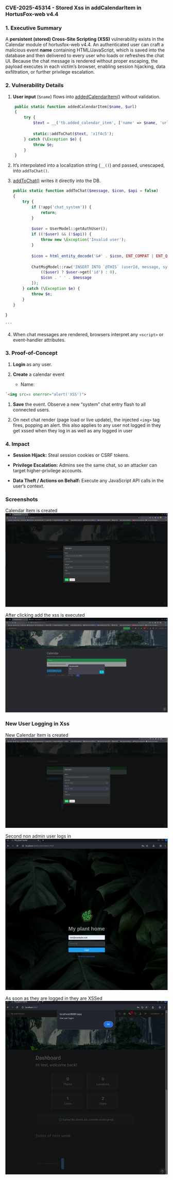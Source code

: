 ### CVE-2025-45314 - Stored Xss in addCalendarItem in HortusFox-web v4.4

### 1. Executive Summary

A **persistent (stored) Cross-Site Scripting (XSS)** vulnerability exists in the Calendar module of hortusfox-web v4.4. An authenticated user can craft a malicious event **name** containing HTML/JavaScript, which is saved into the database and then delivered to every user who loads or refreshes the chat UI. Because the chat message is rendered without proper escaping, the payload executes in each victim’s browser, enabling session hijacking, data exfiltration, or further privilege escalation.

### 2. Vulnerability Details

1. **User input** (`$name`) flows into [addedCalendarItem()](https://github.com/danielbrendel/hortusfox-web/blob/5c2e5355c87f023c74a1dd0170555ef1afa403db/app/modules/TextBlockModule.php#L15-L24) without validation.
```php
    public static function addedCalendarItem($name, $url)
    {
        try {
            $text = __('tb.added_calendar_item', ['name' => $name, 'url' => $url]);

            static::addToChat($text, 'x1f4c5');
        } catch (\Exception $e) {
            throw $e;
        }
    }
```
    
2. It’s interpolated into a localization string (`__()`) and passed, unescaped, into `addToChat()`.
    
3. [addToChat()](https://github.com/danielbrendel/hortusfox-web/blob/5c2e5355c87f023c74a1dd0170555ef1afa403db/app/modules/TextBlockModule.php#L201) writes it directly into the DB.
	```php
    public static function addToChat($message, $icon, $api = false)
    {
        try {
            if (!app('chat_system')) {
                return;
            }

            $user = UserModel::getAuthUser();
            if ((!$user) && (!$api)) {
                throw new \Exception('Invalid user');
            }

            $icon = html_entity_decode('&#' . $icon, ENT_COMPAT | ENT_QUOTES);

            ChatMsgModel::raw('INSERT INTO `@THIS` (userId, message, sysmsg, created_at) VALUES(?, ?, 1, CURRENT_TIMESTAMP)', [
                (($user) ? $user->get('id') : 0),
                $icon . ' ' . $message
            ]);
        } catch (\Exception $e) {
            throw $e;
        }
    }
}

	```

4.  When chat messages are rendered, browsers interpret any `<script>` or event-handler attributes.

### 3. Proof-of-Concept

1. **Login** as any user.
    
2. **Create** a calendar event
	- Name:
```html
`<img src=x onerror="alert('XSS')">
```
1. **Save** the event. Observe a new “system” chat entry flash to all connected users.
    
2. On next chat render (page load or live update), the injected `<img>` tag fires, popping an alert.
		this also applies to any user not logged in they get xssed when they log in as well as any logged in user

### 4. Impact

- **Session Hijack:** Steal session cookies or CSRF tokens.
    
- **Privilege Escalation:** Admins see the same chat, so an attacker can target higher-privilege accounts.
    
- **Data Theft / Actions on Behalf:** Execute any JavaScript API calls in the user’s context.

### Screenshots

Calendar Item is created
![](images/1.png)

After clicking add the xss is executed
![](images/2.png)
### New User Logging in Xss
New Calendar Item is created
![](images/3.png)

Second non admin user logs in
![](images/5.png)

As soon as they are logged in they are XSSed
![](images/4.png) 

